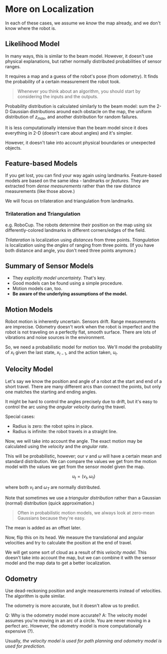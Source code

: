 # More on Localization

In each of these cases, we assume we *know* the map already, and we don't know where the robot is.

## Likelihood Model

In many ways, this is similar to the beam model. However, it doesn't use physical explanations, but rather normally distributed probabilities of sensor ranges. 

It requires a map and a guess of the robot's pose (from odometry). It finds the probability of a certain measurement the robot took.

> Whenever you think about an algorithm, you should start by considering the inputs and the outputs.

Probability distribution is calculated similarly to the beam model: sum the 2-D Gaussian distributions around each obstacle on the map, the uniform distribution of $z_{max}$, and another distribution for random failures.

It is less computationally intensive than the beam model since it does everything in 2-D (doesn't care about angles) and it's simpler.

However, it doesn't take into account physical boundaries or unexpected objects.

## Feature-based Models

If you get lost, you can find your way again using landmarks. Feature-based models are based on the same idea - landmarks or *features*. They are extracted from *dense measurements* rather than the raw distance measurements (like those above.)

We will focus on trilateration and triangulation from landmarks.

### Trilateration and Triangulation

e.g. RoboCup. The robots determine their position on the map using six differently-colored landmarks in different corners/edges of the field.

*Trilateration* is localization using *distances* from three points. *Triangulation* is localization using the *angles* of ranging from three points. (If you have both distance and angle, you don't need three points anymore.)

## Summary of Sensor Models

* They *explicitly model uncertainty.* That's key.
* Good models can be found using a simple procedure.
* Motion models can, too.
* **Be aware of the underlying assumptions of the model.**

## Motion Models

Robot motion is inherently uncertain. Sensors drift. Range measurements are imprecise. Odometry doesn't work when the robot is imperfect and the robot is not traveling on a perfectly flat, smooth surface. There are lots of vibrations and noise sources in the environment.

So, we need a probabilistic model for motion too. We'll model the probability of $x_t$ given the last state, $x_{t-1}$, and the action taken, $u_t$.

## Velocity Model

Let's say we know the position and angle of a robot at the start and end of a short travel. There are many different arcs than connect the points, but only one matches the starting and ending angles.

It might be hard to control the angles precisely due to drift, but it's easy to control the arc using the *angular velocity* during the travel.



Special cases:

* Radius is zero: the robot spins in place.
* Radius is infinite: the robot travels in a straight line.

Now, we will take into account the angle. The exact motion may be calculated using the *velocity* and the *angular rate*.

This will be probabilistic, however; our $v$ and $\omega$ will have a certain mean and standard distribution. We can compare the values we get from the motion model with the values we get from the sensor model given the map.

$$u_t = (v_t,\omega_t)$$

where both $v_t$ and $\omega_T$ are normally distributed.

Note that sometimes we use a *triangular distribution* rather than a Gaussian (normal) distribution (quick approximation.)

> Often in probabilistic motion models, we always look at zero-mean Gaussians because they're easy.

The mean is added as an offset later.

Now, flip this on its head. We measure the translational and angular velocities and try to calculate the position at the end of travel.

We will get some sort of cloud as a result of this *velocity model*. This doesn't take into account the map, but we can combine it with the sensor model and the map data to get a better localization.

## Odometry

Use dead-reckoning position and angle measurements instead of velocities. The algorithm is quite similar.

The odometry is more accurate, but it doesn't allow us to predict.

Q: Why is the odometry model more accurate?
A: The velocity model assumes you're moving in an arc of a circle. You are never moving in a perfect arc.
However, the odometry model is more computationally expensive (?).

Usually, *the velocity model is used for path planning and odometry model is used for prediction.*